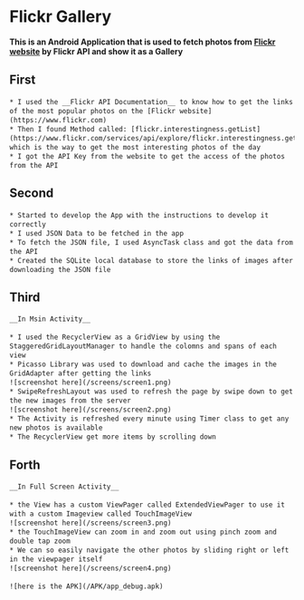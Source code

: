 # Flickr Gallery

__This is an Android Application that is used to fetch photos from [Flickr website](https://www.flickr.com) by Flickr API and show it as a Gallery__

## First

	* I used the __Flickr API Documentation__ to know how to get the links of the most popular photos on the [Flickr website](https://www.flickr.com)
	* Then I found Method called: [flickr.interestingness.getList](https://www.flickr.com/services/api/explore/flickr.interestingness.getList) which is the way to get the most interesting photos of the day 
	* I got the API Key from the website to get the access of the photos from the API
	
## Second 

	* Started to develop the App with the instructions to develop it correctly 
	* I used JSON Data to be fetched in the app
	* To fetch the JSON file, I used AsyncTask class and got the data from the API
	* Created the SQLite local database to store the links of images after downloading the JSON file
	
## Third
	
	__In Msin Activity__
	
	* I used the RecyclerView as a GridView by using the StaggeredGridLayoutManager to handle the colomns and spans of each view 
	* Picasso Library was used to download and cache the images in the GridAdapter after getting the links
	![screenshot here](/screens/screen1.png)
	* SwipeRefreshLayout was used to refresh the page by swipe down to get the new images from the server
	![screenshot here](/screens/screen2.png)
	* The Activity is refreshed every minute using Timer class to get any new photos is available
	* The RecyclerView get more items by scrolling down 
	
## Forth
	
	__In Full Screen Activity__
	
	* the View has a custom ViewPager called ExtendedViewPager to use it with a custom Imageview called TouchImageView
	![screenshot here](/screens/screen3.png)
	* the TouchImageView can zoom in and zoom out using pinch zoom and double tap zoom
	* We can so easily navigate the other photos by sliding right or left in the viewpager itself
	![screenshot here](/screens/screen4.png)
	
	![here is the APK](/APK/app_debug.apk)
	
	